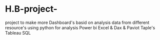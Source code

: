 # H.B-project-
project to make more Dashboard's basid on analysis data from different resource's
using python for analysis
Power bi 
Excel & Dax & Paviot Taple's
Tableau 
SQL 
